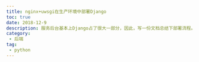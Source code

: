 ```yaml
---
title: nginx+uwsgi在生产环境中部署Django
toc: true
date: 2018-12-9
description: 服务后台基本上Django占了很大一部分，因此，写一份文档总结下部署流程。
category: 
 - 后端
tag:
 - python
---
```


